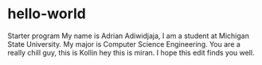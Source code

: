 # hello-world
Starter program
My name is Adrian Adiwidjaja, I am a student at Michigan State University. My major is Computer Science Engineering.
You are a really chill guy, this is Kollin
hey this is miran. I hope this edit finds you well. 
